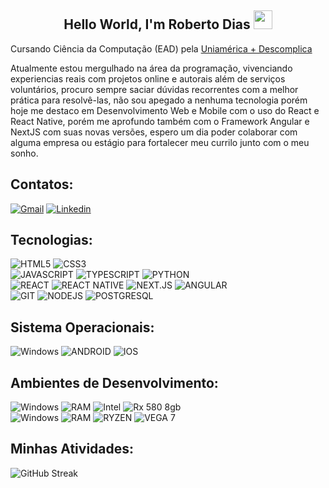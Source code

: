 ## <center>Hello World, I'm Roberto Dias <img src=https://raw.githubusercontent.com/TheDudeThatCode/TheDudeThatCode/master/Assets/Earth.gif width="30">

Cursando Ciência da Computação (EAD) pela [Uniamérica + Descomplica](https://descomplica.com.br/faculdade/tecnologia/ciencia-da-computacao/)

Atualmente estou mergulhado na área da programação, vivenciando experiencias reais com projetos online e autorais além de serviços voluntários, procuro sempre saciar dúvidas recorrentes com a melhor prática para resolvê-las, não sou apegado a nenhuma tecnologia porém hoje me destaco em Desenvolvimento Web e Mobile com o uso do React e React Native, porém me aprofundo também com o Framework Angular e NextJS com suas novas versões, espero um dia poder colaborar com alguma empresa ou estágio para fortalecer meu currilo junto com o meu sonho.

## Contatos:


[![Gmail](https://img.shields.io/badge/-Gmail-FF0000?style=for-the-badge&labelColor=FF0000&logo=gmail&logoColor=white)](mailto:robertodiasdev@gmail.com?subject=[GitHub]%20Acabei%20de%20ver%20o%20seu%20GitHub)
[![Linkedin](https://img.shields.io/badge/-Linkedin-0e76a8?style=for-the-badge&logo=Linkedin&logoColor=white)](https://www.linkedin.com/in/developerdias/)
  

## Tecnologias:

![HTML5](https://img.shields.io/badge/HTML5-E34F26?style=for-the-badge&logo=html5&logoColor=white)
![CSS3](https://img.shields.io/badge/CSS3-1572B6?style=for-the-badge&logo=css3&logoColor=white)
<br/>
![JAVASCRIPT](https://img.shields.io/badge/JavaScript-EFD81D?style=for-the-badge&logo=javascript&logoColor=333)
![TYPESCRIPT](https://img.shields.io/badge/TypeScript-1572B6?style=for-the-badge&logo=typescript&logoColor=white)
![PYTHON](https://img.shields.io/badge/Python-F6D04A?style=for-the-badge&logo=Python)
<br/>
![REACT](https://img.shields.io/badge/React-333?style=for-the-badge&logo=react&logoColor=5ED3F3)
![REACT NATIVE](https://img.shields.io/badge/Native-333?style=for-the-badge&logo=react&logoColor=5ED3F3)
![NEXT.JS](https://img.shields.io/badge/Next.js-white?style=for-the-badge&logo=Next.js&logoColor=333)
![ANGULAR](https://img.shields.io/badge/Angular-333?style=for-the-badge&logo=Angular&logoColor=D6002F)
<br/>
![GIT](https://img.shields.io/badge/GIT-E44C30?style=for-the-badge&logo=git&logoColor=white)
![NODEJS](https://img.shields.io/badge/Node.js-43853d?style=for-the-badge&logo=node.js&logoColor=white)
![POSTGRESQL](https://img.shields.io/badge/PostgreSQL-4169E1?logo=postgresql&logoColor=fff&style=for-the-badge)

## Sistema Operacionais:

![Windows](https://img.shields.io/badge/Windows-0078D6?style=for-the-badge&logo=windows&logoColor=white)
![ANDROID](https://img.shields.io/badge/Android-3DDC84?style=for-the-badge&logo=android&logoColor=white)
![IOS](https://img.shields.io/badge/iOS-333?style=for-the-badge&logo=ios&logoColor=white)

## Ambientes de Desenvolvimento:

![Windows](https://img.shields.io/badge/Windows-0078D6?style=for-the-badge&logo=windows&logoColor=white)
![RAM](https://img.shields.io/badge/RAM-16GB-%230071C5.svg?&style=for-the-badge&logoColor=white)
![Intel](https://img.shields.io/badge/INTEL-Xeon2620V3-%230071C5?style=for-the-badge&logo=intel&logoColor=white)
![Rx 580 8gb](https://img.shields.io/badge/AMD-RX580-%230071C5?style=for-the-badge&logo=AMD&logoColor=white)
<br/>
![Windows](https://img.shields.io/badge/Windows-0078D6?style=for-the-badge&logo=windows&logoColor=white)
![RAM](https://img.shields.io/badge/RAM-8GB-cc0000?.svg?&style=for-the-badge&logoColor=white)
![RYZEN](https://img.shields.io/badge/AMD-Ryzen_5_3500U-cc0000?style=for-the-badge&logo=amd&logoColor=white)
![VEGA 7](https://img.shields.io/badge/AMD-VEGA_8-cc0000?style=for-the-badge&logo=AMD&logoColor=white)
<br/>

## Minhas Atividades:

![GitHub Streak](http://github-readme-streak-stats.herokuapp.com?user=developerdias&theme=elegant&hide_border=true&background=232323)
